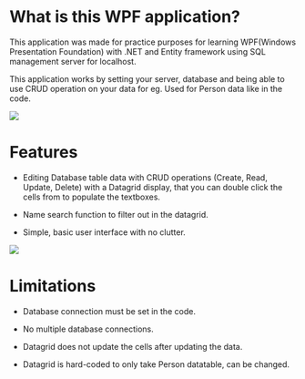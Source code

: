 # What is this WPF application?

This application was made for practice purposes for learning WPF(Windows Presentation Foundation) with .NET and Entity framework using SQL management server for localhost.

This application works by setting your server, database and being able to use CRUD operation on your data for eg. Used for Person data like in the code.

<img src="https://i.imgur.com/2DKTXBB.png"/>

# Features

- Editing Database table data with CRUD operations (Create, Read, Update, Delete) with a Datagrid display, that you can double click the cells from to populate the textboxes.

- Name search function to filter out in the datagrid.

- Simple, basic user interface with no clutter.

<img src="https://i.imgur.com/TXl3O14.png"/>

# Limitations

- Database connection must be set in the code.

- No multiple database connections.

- Datagrid does not update the cells after updating the data.

- Datagrid is hard-coded to only take Person datatable, can be changed.
